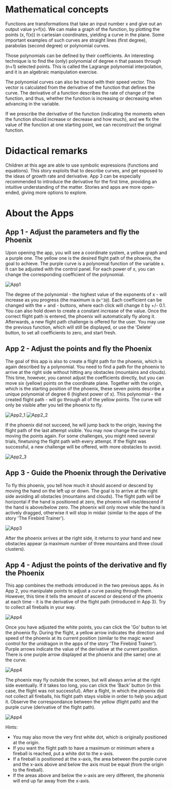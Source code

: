 # Mathematical concepts
Functions are transformations that take an input number x and give out an output value y=f(x). We can make a graph of the function, by plotting the points (x, f(x)) in cartesian coordinates, yielding a curve in the plane. Some important examples of such curves are straight lines (first degree), parabolas (second degree) or polynomial curves.

Those polynomials can be defined by their coefficients. An interesting technique is to find the (only) polynomial of degree n that passes through (n+1) selected points. This is called the Lagrange polynomial interpolation, and it is an algebraic manipulation exercise.

The polynomial curves can also be traced with their speed vector. This vector is calculated from the derivative of the function that defines the curve. The derivative of a function describes the rate of change of the function, and thus, whether the function is increasing or decreasing when advancing in the variable.

If we prescribe the derivative of the function (indicating the moments when the function should increase or decrease and how much), and we fix the value of the function at one starting point, we can reconstruct the original function.



# Didactical remarks
Children at this age are able to use symbolic expressions (functions and equations). This story exploits that to describe curves, and get exposed to the ideas of growth rate and derivative. App 3 can be especially recommended to introduce the derivative for the first time, providing an intuitive understanding of the matter. Stories and apps are more open-ended, giving more options to explore.

# About the Apps

## App 1 - Adjust the parameters and fly the Phoenix

Upon opening the app, you will see a coordinate system, a yellow graph and a purple one. The yellow one is the desired flight path of the phoenix, the goal to achieve. The purple curve is a polynomial function of the variable x. It can be adjusted with the control panel. For each power of x, you can change the corresponding coefficient of the polynomial.

![App1](/stories/fire-3/img/_align-center_/app1.png)

The degree of the polynomial - the highest value of the exponents of x - will increase as you progress (the maximum is `@x^3@`). Each coefficient can be changed with the + and - buttons, where each click will change it by +/- 0.1. You can also hold down to create a constant increase of the value. Once the correct flight path is entered, the phoenix will automatically fly along it. Afterwards, a new flight path challenge is offered for the user. You may use the previous function, which will still be displayed, or use the 'Delete' button, to set all coefficients to zero, and start fresh.

## App 2 - Adjust the points and fly the Phoenix

The goal of this app is also to create a flight path for the phoenix, which is again described by a polynomial. You need to find a path for the phoenix to arrive at the right side without hitting any obstacles (mountains and clouds). This time, however, you cannot adjust the coefficients directly, but you can move six (yellow) points on the coordinate plane. Together with the origin, which is the starting position of the phoenix, these seven points describe a unique polynomial of degree 6 (highest power of x). This polynomial - the created flight path - will go through all of the yellow points. The curve will only be visible after you tell the phoenix to fly.

![App2_1](/stories/fire-3/img/2_1.png)
![App2_2](/stories/fire-3/img/2_2.png)

If the phoenix did not succeed, he will jump back to the origin, leaving the flight path of the last attempt visible. You may now change the curve by moving the points again. For some challenges, you might need several trials, finetuning the flight path with every attempt. If the flight was successful, a new challenge will be offered, with more obstacles to avoid.

![App2_3](/stories/fire-3/img/_align-center_/2_3.png)

## App 3 - Guide the Phoenix through the Derivative

To fly this phoenix, you tell how much it should ascend or descend by moving the hand on the left up or down. The goal is to arrive at the right side avoiding all obstacles (mountains and clouds). The flight path will be horizontal if the hand is positioned at zero, the phoenix will rise/descend if the hand is above/below zero. The phoenix will only move while the hand is actively dragged, otherwise it will stop in midair (similar to the apps of the story 'The Firebird Trainer').

![App3](/stories/fire-3/img/_align-center_/3.png)

After the phoenix arrives at the right side, it returns to your hand and new obstacles appear (a maximum number of three mountains and three cloud clusters).

## App 4 - Adjust the points of the derivative and fly the Phoenix

This app combines the methods introduced in the two previous apps. As in App 2, you manipulate points to adjust a curve passing through them. However, this time it tells the amount of ascend or descend of the phoenix at each time - it is the derivative of the flight path (introduced in App 3). Try to collect all fireballs in your way.

![App4](/stories/fire-3/img/_align-center_/4_1.png)

Once you have adjusted the white points, you can click the 'Go' button to let the phoenix fly. During the flight, a yellow arrow indicates the direction and speed of the phoenix at its current position (similar to the magic wand control for the unidragon in the apps of the story 'The Firebird Trainer'). Purple arrows indicate the value of the derivative at the current position. There is one purple arrow displayed at the phoenix and (the same) one at the curve. 

![App4](/stories/fire-3/img/_align-center_/4_2.png)

The phoenix may fly outside the screen, but will always arrive at the right side eventually. If it takes too long, you can click the 'Back' button (in this case, the flight was not successful). After a flight, in which the phoenix did not collect all fireballs, his flight path stays visible in order to help you adjust it. Observe the correspondance between the yellow (flight path) and the purple curve (derivative of the flight path). 

![App4](/stories/fire-3/img/_align-center_/4_3.png)

Hints:
* You may also move the very first white dot, which is originally positioned at the origin.
* If you want the flight path to have a maximum or minimum where a fireball is reached, put a white dot to the x-axis.
* If a fireball is positioned at the x-axis, the area between the purple curve and the x-axis above and below the axis must be equal (from the origin to the fireball). 
* If the areas above and below the x-axis are very different, the phonenix will end up far away from the x-axis.



